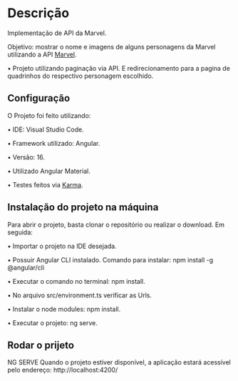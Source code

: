 # Descrição

Implementação de API da Marvel.

Objetivo: mostrar o nome e imagens de alguns personagens da Marvel utilizando a API [Marvel](https://developer.marvel.com/).

• Projeto utilizando paginação via API. E redirecionamento para a pagina de quadrinhos do respectivo personagem escolhido.

## Configuração

O Projeto foi feito utilizando:

• IDE: Visual Studio Code.

• Framework utilizado: Angular.

• Versão: 16.

• Utilizado Angular Material.

• Testes feitos via [Karma](https://karma-runner.github.io).

## Instalação do projeto na máquina

Para abrir o projeto, basta clonar o repositório ou realizar o download. Em seguida: 

• Importar o projeto na IDE desejada.

• Possuir Angular CLI instalado. Comando para instalar: npm install -g @angular/cli

• Executar o comando no terminal: npm install.

• No arquivo src/environment.ts verificar as Urls.

• Instalar o node modules: npm install.

• Executar o projeto: ng serve.

## Rodar o prijeto

NG SERVE
Quando o projeto estiver disponível, a aplicação estará acessível pelo endereço: http://localhost:4200/

